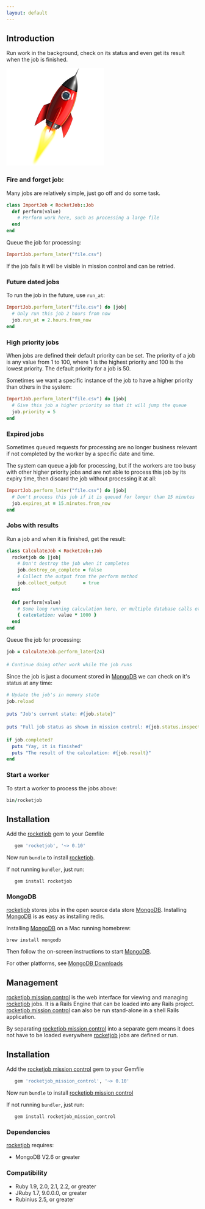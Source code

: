 ```yaml
---
layout: default
---
```


## Introduction

Run work in the background, check on its status and even get its result when
the job is finished.

<img src="images/rocket/rocket-icon-256x256.png" alt="rocketjob">

### Fire and forget job:

Many jobs are relatively simple, just go off and do some task.

```ruby
class ImportJob < RocketJob::Job
  def perform(value)
    # Perform work here, such as processing a large file
  end
end
```

Queue the job for processing:

```ruby
ImportJob.perform_later("file.csv")
```

If the job fails it will be visible in mission control and can be retried.

### Future dated jobs

To run the job in the future, use `run_at`:

```ruby
ImportJob.perform_later("file.csv") do |job|
  # Only run this job 2 hours from now
  job.run_at = 2.hours.from_now
end
```

### High priority jobs

When jobs are defined their default priority can be set. The priority of a
job is any value from 1 to 100, where 1 is the highest priority and 100 is the
lowest priority. The default priority for a job is 50.

Sometimes we want a specific instance of the job to have a higher priority than
others in the system:

```ruby
ImportJob.perform_later("file.csv") do |job|
  # Give this job a higher priority so that it will jump the queue
  job.priority = 5
end
```

### Expired jobs

Sometimes queued requests for processing are no longer business relevant if not
completed by the worker by a specific date and time.

The system can queue a job for processing, but if the workers are too busy with
other higher priority jobs and are not able to process this job by its expiry
time, then discard the job without processing it at all:

```ruby
ImportJob.perform_later("file.csv") do |job|
  # Don't process this job if it is queued for longer than 15 minutes
  job.expires_at = 15.minutes.from_now
end
```

### Jobs with results

Run a job and when it is finished, get the result:

```ruby
class CalculateJob < RocketJob::Job
  rocketjob do |job|
    # Don't destroy the job when it completes
    job.destroy_on_complete = false
    # Collect the output from the perform method
    job.collect_output      = true
  end

  def perform(value)
    # Some long running calculation here, or multiple database calls etc.
    { calculation: value * 1000 }
  end
end
```

Queue the job for processing:

```ruby
job = CalculateJob.perform_later(24)

# Continue doing other work while the job runs
```

Since the job is just a document stored in [MongoDB][3] we can check on it's
status at any time:

```ruby
# Update the job's in memory state
job.reload

puts "Job's current state: #{job.state}"

puts "Full job status as shown in mission control: #{job.status.inspect}"

if job.completed?
  puts "Yay, it is finished"
  puts "The result of the calculation: #{job.result}"
end
```

### Start a worker

To start a worker to process the jobs above:

```ruby
bin/rocketjob
```

## Installation

Add the [rocketjob][0] gem to your Gemfile

```ruby
   gem 'rocketjob', '~> 0.10'
```

Now run `bundle` to install [rocketjob][0].

If not running `bundler`, just run:

```
   gem install rocketjob
```

### MongoDB

[rocketjob][0] stores jobs in the open source data store [MongoDB][3].
Installing [MongoDB][3] is as easy as installing redis.

Installing [MongoDB][3] on a Mac running homebrew:

```
brew install mongodb
```

Then follow the on-screen instructions to start [MongoDB][3].

For other platforms, see [MongoDB Downloads](https://www.mongodb.org/downloads)

## Management

[rocketjob mission control][1] is the web interface for viewing and managing [rocketjob][0] jobs.
It is a Rails Engine that can be loaded into any Rails project.
[rocketjob mission control][1] can also be run stand-alone in a shell Rails application.

By separating [rocketjob mission control][1] into a separate gem means it does not
have to be loaded everywhere [rocketjob][0] jobs are defined or run.

## Installation

Add the [rocketjob mission control][1] gem to your Gemfile

```ruby
   gem 'rocketjob_mission_control', '~> 0.10'
```

Now run `bundle` to install [rocketjob mission control][1]

If not running `bundler`, just run:

```
   gem install rocketjob_mission_control
```

### Dependencies

[rocketjob][0] requires:

* MongoDB V2.6 or greater

### Compatibility

 * Ruby 1.9, 2.0, 2.1, 2.2, or greater
 * JRuby 1.7, 9.0.0.0, or greater
 * Rubinius 2.5, or greater

[0]: http://rocketjob.io
[1]: https://github.com/rocketjob/rocketjob_mission_control
[2]: http://reidmorrison.github.io/semantic_logger
[3]: http://mongodb.org
